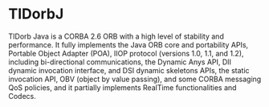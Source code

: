 TIDorbJ
=======

TIDorb Java is a CORBA 2.6 ORB with a high level of stability and performance. It fully implements the Java ORB core and portability APIs, Portable Object Adapter (POA), IIOP protocol (versions 1.0, 1.1, and 1.2), including bi-directional communications, the Dynamic Anys API, DII dynamic invocation interface, and DSI dynamic skeletons APIs, the static invocation API, OBV (object by value passing), and some CORBA messaging QoS policies, and it partially implements RealTime functionalities and Codecs.
